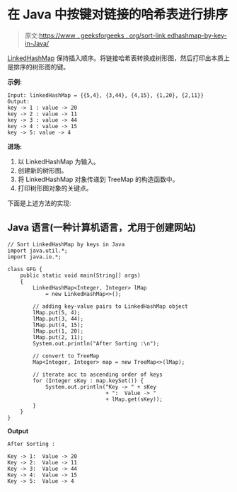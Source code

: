 # 在 Java 中按键对链接的哈希表进行排序

> 原文:[https://www . geeksforgeeks . org/sort-link edhashmap-by-key-in-Java/](https://www.geeksforgeeks.org/sort-linkedhashmap-by-keys-in-java/)

[LinkedHashMap](https://www.geeksforgeeks.org/linkedhashmap-class-java-examples/) 保持插入顺序。将链接哈希表转换成树形图，然后打印出本质上是排序的树形图的键。

**示例:**

```
Input: linkedHashMap = {{5,4}, {3,44}, {4,15}, {1,20}, {2,11}}
Output:
key -> 1 : value -> 20
key -> 2 : value -> 11
key -> 3 : value -> 44
key -> 4 : value -> 15 
key -> 5: value -> 4
```

**进场:**

1.  以 LinkedHashMap 为输入。
2.  创建新的树形图。
3.  将 LinkedHashMap 对象传递到 TreeMap 的构造函数中。
4.  打印树形图对象的关键点。

下面是上述方法的实现:

## Java 语言(一种计算机语言，尤用于创建网站)

```
// Sort LinkedHashMap by keys in Java
import java.util.*;
import java.io.*;

class GFG {
    public static void main(String[] args)
    {
        LinkedHashMap<Integer, Integer> lMap
            = new LinkedHashMap<>();

        // adding key-value pairs to LinkedHashMap object
        lMap.put(5, 4);
        lMap.put(3, 44);
        lMap.put(4, 15);
        lMap.put(1, 20);
        lMap.put(2, 11);
        System.out.println("After Sorting :\n");

        // convert to TreeMap
        Map<Integer, Integer> map = new TreeMap<>(lMap);

        // iterate acc to ascending order of keys
        for (Integer sKey : map.keySet()) {
            System.out.println("Key -> " + sKey
                               + ":  Value -> "
                               + lMap.get(sKey));
        }
    }
}
```

**Output**

```
After Sorting :

Key -> 1:  Value -> 20
Key -> 2:  Value -> 11
Key -> 3:  Value -> 44
Key -> 4:  Value -> 15
Key -> 5:  Value -> 4
```